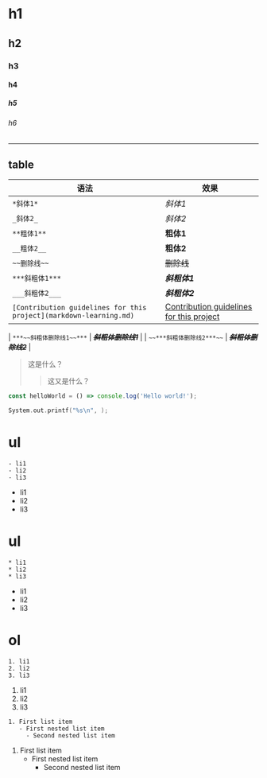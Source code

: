 # h1
## h2
### h3
#### h4
##### h5
###### h6
----
## table

| 语法      | 效果                                     |
|-----------|------------------------------------------|
| `*斜体1*`  | *斜体1* |
| `_斜体2_`  | _斜体2_ |
| `**粗体1**` | **粗体1** |
| `__粗体2__` | __粗体2__ |
| `~~删除线~~` | ~~删除线~~ |
| `***斜粗体1***` | ***斜粗体1*** | 
| `___斜粗体2___` | ___斜粗体2___ |
| `[Contribution guidelines for this project](markdown-learning.md)` | [Contribution guidelines for this project](markdown-learning.md) |




| `***~~斜粗体删除线1~~***` | ***~~斜粗体删除线1~~*** |
| `~~***斜粗体删除线2***~~` | ~~***斜粗体删除线2***~~ |


>这是什么？
>>这又是什么？
>

```javascript
const helloWorld = () => console.log('Hello world!');
```
```c
System.out.printf("%s\n", );
```

# ul
```
- li1
- li2
- li3
```
- li1
- li2
- li3

# ul
```
* li1
* li2
* li3
```

* li1
* li2
* li3

# ol
```
1. li1
2. li2
3. li3
```

1. li1
2. li2
3. li3

```
1. First list item
   - First nested list item
     - Second nested list item
```

1. First list item
	- First nested list item
		- Second nested list item











